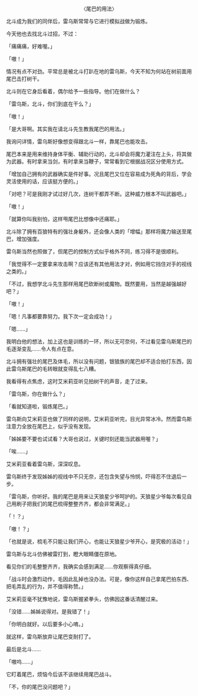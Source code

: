 <p align="center">〈尾巴的用法〉</p>

北斗成为我们的同伴后，雷乌斯常常与它进行模拟战做为锻炼。

今天他也去找北斗过招，不过：

「痛痛痛，好难喔。」

「嗷！」

情况有点不对劲。平常总是被北斗打趴在地的雷乌斯，今天不知为何站在树前面用尾巴击打树干。

北斗则在它身后看着，偶尔给予一些指导。他们在做什么？

「雷乌斯，北斗，你们到底在干么？」

「嗷！」

「是大哥啊。其实我在请北斗先生教我尾巴的用法。」

我询问详情，雷乌斯好像想变得跟北斗一样，靠尾巴也能攻击。

尾巴本来是用来维持身体平衡、辅助行动的，北斗却会将魔力灌注在上头，将其做为武器。有时拿来当剑，有时拿来当鞭子，常常看到它根据战况区分使用方式。

「增加自己拥有的武器确实是件好事。况且尾巴又位在容易成为死角的背后，学会灵活使用的话，应该挺方便的。」

「对吧？可是我刚才试过好几次，连树干都弄不断。这种威力根本不叫武器吧。」

「嗷！」

「就算你叫我别怕，这样甩尾巴比想像中还痛耶。」

北斗除了拥有百狼特有的强壮身躯外，还会像人类的「增幅」那样将魔力输送至尾巴，增加强度。

雷乌斯当然也照做了，但尾巴的控制方式似乎格外不同，练习得不是很顺利。

「我觉得不一定要拿来攻击啊？应该还有其他用法才对，例如用它挡住对手的视线之类的。」

「不过，我想学北斗先生那样用尾巴砍断树或魔物。既然要用，当然是越强越好吧？」

「嗷！」

「嗯！凡事都要靠努力。我下次一定会成功！」

「嗯……」

我明白他的想法，加上这也是训练的一环，所以无可奈何，不过看见雷乌斯尾巴的毛逐渐变乱……令人有点在意。

北斗拥有强壮的尾巴及体毛，所以没有问题，银狼族的尾巴却不适合拍打东西，因此雷乌斯尾巴的毛转眼就变得乱七八糟。

我看得有点焦虑，这时艾米莉亚听见拍树干的声音，走了过来。

「雷乌斯，你在做什么？」

「看就知道啦，锻炼尾巴。」

雷乌斯向艾米莉亚也做了同样的说明，艾米莉亚听完，目光异常冰冷。然而雷鸟斯注意力全放在尾巴上，似乎没有发现。

「姊姊要不要也试试看？大哥也说过，关键时刻还能当武器用喔？」

「唉……」

艾米莉亚看着雷乌斯，深深叹息。

雷乌斯终于发现姊姊的视线中不只无奈，还包含失望与怜悯，吓得忍不住退后一步。

「雷乌斯，你听好。我的尾巴是用来让天狼星少爷呵护的。天狼星少爷每次看见自己用刷子把我们的尾巴梳得整整齐齐，都会非常满足。」

「！？」

「嗷！？」

「也就是说，梳毛不只能让我们开心，也能让天狼星少爷开心，是究极的活动！」

雷乌斯与北斗仿佛被雷打到，瞪大眼睛僵在原地。

看见你们的毛整整齐齐，我确实会感到满足……你观察得真仔细。

「战斗时会激烈动作，毛因此乱掉也没办法。可是，像你这样自己拿尾巴拍东西、把毛弄乱的行为，并不值得称赞。」

艾米莉亚毫不犹豫地说，雷乌斯握紧拳头，仿佛因这番话清醒过来。

「没错……姊姊说得对。是我错了！」

「你明白就好。以后要多小心唷。」

就这样，雷乌斯放弃让尾巴变耐打了。

最后是北斗……

「嗷呜……」

它盯着尾巴，烦恼今后该不该继续用尾巴战斗。

「不，你的尾巴没问题吧？」

